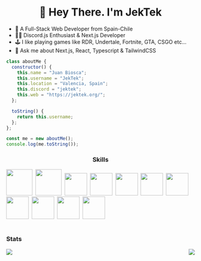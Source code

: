 <div id="header" align="center">
  <h1>👋 Hey There. I'm JekTek</h1>
</div>

- 🔭 A Full-Stack Web Developer from Spain-Chile
- 🧑‍💻 Discord.js Enthusiast & Next.js Developer
- 🕹️ I like playing games like RDR, Undertale, Fortnite, GTA, CSGO etc...
- 🤔 Ask me about Next.js, React, Typescript & TailwindCSS

```javascript
class aboutMe {
  constructor() {
    this.name = "Juan Biosca";
    this.username = "JekTek";
    this.location = "Valencia, Spain";
    this.discord = "jektek";
    this.web = "https://jektek.org/";
  };

  toString() {
    return this.username;
  };
};

const me = new aboutMe();
console.log(me.toString());
```
<div align="center">
  <h3>Skills</h3>
</div>

<img src="https://cdn.jsdelivr.net/gh/devicons/devicon@latest/icons/html5/html5-original-wordmark.svg" width="70" height="70"/>&nbsp;
<img src="https://cdn.jsdelivr.net/gh/devicons/devicon@latest/icons/css3/css3-original-wordmark.svg" width="70" height="70" />&nbsp;
<img src="https://cdn.jsdelivr.net/gh/devicons/devicon@latest/icons/javascript/javascript-original.svg" width="60" height="60" />&nbsp;
<img src="https://cdn.jsdelivr.net/gh/devicons/devicon@latest/icons/typescript/typescript-original.svg" width="60" height="60" />&nbsp;
<img src="https://cdn.jsdelivr.net/gh/devicons/devicon@latest/icons/python/python-original.svg" width="60" height="60" />&nbsp;
<img src="https://cdn.jsdelivr.net/gh/devicons/devicon@latest/icons/react/react-original.svg" width="60" height="60" />&nbsp;
<img src="https://cdn.jsdelivr.net/gh/devicons/devicon@latest/icons/nextjs/nextjs-original.svg" width="60" height="60" />&nbsp;
<img src="https://cdn.jsdelivr.net/gh/devicons/devicon@latest/icons/tailwindcss/tailwindcss-original.svg" width="60" height="60" />&nbsp;
<img src="https://cdn.jsdelivr.net/gh/devicons/devicon@latest/icons/mongodb/mongodb-original.svg" width="60" height="60" />&nbsp;
<img src="https://cdn.jsdelivr.net/gh/devicons/devicon@latest/icons/mysql/mysql-original.svg" width="60" height="60" />&nbsp;
<img src="https://cdn.jsdelivr.net/gh/devicons/devicon@latest/icons/discordjs/discordjs-original.svg" width="60" height="60" />&nbsp;
<br/>
<br/>
<div align="left">
  <h3>Stats</h3>
</div>

<p style="display: flex; justify-content: space-between; align-items: center;">
  <a href="/"">
    <img width="auto" src="https://github-readme-stats.vercel.app/api?username=JekTek72&show_icons=true&theme=tokyonight"/>
  </a>
  <a href="/">
    <img src="https://github-readme-stats.vercel.app/api/top-langs/?username=JekTek72&size_weight=0.5&count_weight=0.5&theme=tokyonight&layout=pie"/>
  </a>
</p>
